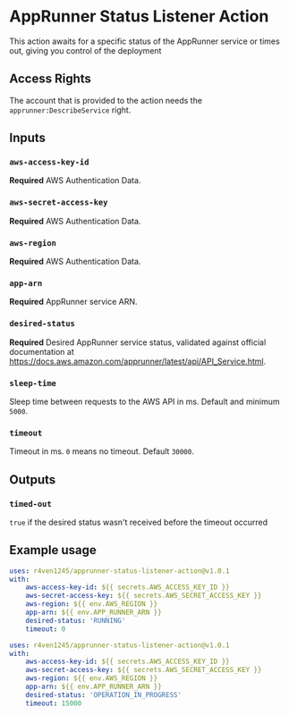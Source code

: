 # AppRunner Status Listener Action

This action awaits for a specific status of the AppRunner service or times out, giving you control of the deployment

## Access Rights

The account that is provided to the action needs the `apprunner:DescribeService` right.

## Inputs

### `aws-access-key-id`

**Required** AWS Authentication Data.

### `aws-secret-access-key`

**Required** AWS Authentication Data.

### `aws-region`

**Required** AWS Authentication Data.

### `app-arn`

**Required** AppRunner service ARN.

### `desired-status`

**Required** Desired AppRunner service status, validated against official documentation at https://docs.aws.amazon.com/apprunner/latest/api/API_Service.html.

### `sleep-time`

Sleep time between requests to the AWS API in ms. Default and minimum `5000`.

### `timeout`

Timeout in ms. `0` means no timeout. Default `30000`.

## Outputs

### `timed-out`

`true` if the desired status wasn't received before the timeout occurred

## Example usage

```yaml
uses: r4ven1245/apprunner-status-listener-action@v1.0.1
with:
    aws-access-key-id: ${{ secrets.AWS_ACCESS_KEY_ID }}
    aws-secret-access-key: ${{ secrets.AWS_SECRET_ACCESS_KEY }}
    aws-region: ${{ env.AWS_REGION }}
    app-arn: ${{ env.APP_RUNNER_ARN }}
    desired-status: 'RUNNING'
    timeout: 0
```

```yaml
uses: r4ven1245/apprunner-status-listener-action@v1.0.1
with:
    aws-access-key-id: ${{ secrets.AWS_ACCESS_KEY_ID }}
    aws-secret-access-key: ${{ secrets.AWS_SECRET_ACCESS_KEY }}
    aws-region: ${{ env.AWS_REGION }}
    app-arn: ${{ env.APP_RUNNER_ARN }}
    desired-status: 'OPERATION_IN_PROGRESS'
    timeout: 15000
```
